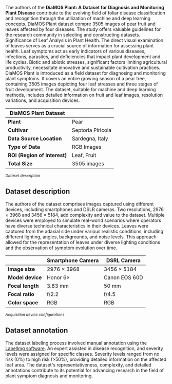 The authors of the **DiaMOS Plant: A Dataset for Diagnosis and Monitoring Plant Disease** contribute to the evolving field of foliar disease classification and recognition through the utilization of machine and deep learning concepts. DiaMOS Plant dataset compre 3505 images of pear fruit and leaves affected by four diseases.
The study offers valuable guidelines for the research community in selecting and constructing datasets.
Significance of Leaf Analysis in Plant Health. The direct visual examination of leaves serves as a crucial source of information for assessing plant health. Leaf symptoms act as early indicators of various diseases, infections, parasites, and deficiencies that impact plant development and life cycles. Biotic and abiotic stresses, significant factors limiting agricultural productivity, necessitate innovative and sustainable cultivation practices.
DiaMOS Plant is introduced as a field dataset for diagnosing and monitoring plant symptoms. It covers an entire growing season of a pear tree, containing 3505 images depicting four leaf stresses and three stages of fruit development. The dataset, suitable for machine and deep learning methods, includes detailed information on fruit and leaf images, resolution variations, and acquisition devices.

| **DiaMOS Plant Dataset**     |                   |
| ---------------------------- | ----------------- |
| **Plant**                    | Pear              |
| **Cultivar**                 | Septoria Piricola |
| **Data Source Location**     | Sardegna, Italy   |
| **Type of Data**             | RGB Images        |
| **ROI (Region of Interest)** | Leaf, Fruit       |
| **Total Size**               | 3505 images       |

<span style="font-size: smaller; font-style: italic;">Dataset description</span>

## Dataset description

The authors of the dataset comprises images captured using different devices, including smartphones and DSLR cameras. Two resolutions, 2976 × 3968 and 3456 × 5184, add complexity and value to the dataset. Multiple devices were employed to simulate real-world scenarios where operators have diverse technical characteristics in their devices. Leaves were captured from the adaxial side under various realistic conditions, including different lighting, angles, backgrounds, and noise levels. This approach allowed for the representation of leaves under diverse lighting conditions and the observation of symptom evolution over time.

|                  | Smartphone Camera | DSRL Camera   |
| ---------------- | ----------------- | ------------- |
| **Image size**   | 2976 × 3968       | 3456 × 5184   |
| **Model device** | Honor 6×          | Canon EOS 60D |
| **Focal length** | 3.83 mm           | 50 mm         |
| **Focal ratio**  | f/2.2             | f/4.5         |
| **Color space**  | RGB               | RGB           |

<span style="font-size: smaller; font-style: italic;">Acquisition device configurations</span>

## Dataset annotation

The dataset labeling process involved manual annotation using the [LabelImg software](https://github.com/tzutalin/labelImg). An expert assisted in disease recognition, and severity levels were assigned for specific classes. Severity levels ranged from no risk (0%) to high risk (>50%), providing detailed information on the affected leaf area.
The dataset's representativeness, complexity, and detailed annotations contribute to its potential for advancing research in the field of plant symptom diagnosis and monitoring.

